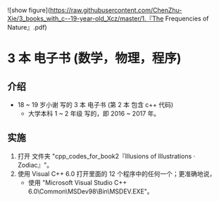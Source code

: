 ![show figure](https://raw.githubusercontent.com/ChenZhu-Xie/3_books_with_c--19-year-old_Xcz/master/1.『The Frequencies of Nature』.pdf)

# 3 本 电子书 (数学，物理，程序)

## 介绍
* 18 ~ 19 岁小谢 写的 3 本 电子书 (第 2 本 包含 c++ 代码)  
    * 大学本科 1 ~ 2 年级 写的，即 2016 ~ 2017 年。

## 实施
1. 打开 文件夹 "cpp_codes_for_book2『Illusions of Illustrations · Zodiac』"。
2. 使用 Visual C++ 6.0 打开里面的 12 个程序中的任何一个；更准确地说，
    * 使用 "Microsoft Visual Studio C++ 6.0\Common\MSDev98\Bin\MSDEV.EXE"。

<!-- ## 软件架构
软件架构说明


## 安装教程

1.  xxxx
2.  xxxx
3.  xxxx

## 使用说明

1.  xxxx
2.  xxxx
3.  xxxx

## 参与贡献

1.  Fork 本仓库
2.  新建 Feat_xxx 分支
3.  提交代码
4.  新建 Pull Request


## 特技

1.  使用 Readme\_XXX.md 来支持不同的语言，例如 Readme\_en.md, Readme\_zh.md
2.  Gitee 官方博客 [blog.gitee.com](https://blog.gitee.com)
3.  你可以 [https://gitee.com/explore](https://gitee.com/explore) 这个地址来了解 Gitee 上的优秀开源项目
4.  [GVP](https://gitee.com/gvp) 全称是 Gitee 最有价值开源项目，是综合评定出的优秀开源项目
5.  Gitee 官方提供的使用手册 [https://gitee.com/help](https://gitee.com/help)
6.  Gitee 封面人物是一档用来展示 Gitee 会员风采的栏目 [https://gitee.com/gitee-stars/](https://gitee.com/gitee-stars/) -->

